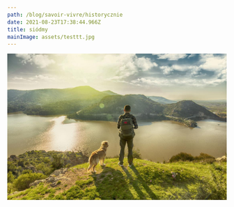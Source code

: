 ```yaml
---
path: /blog/savoir-vivre/historycznie
date: 2021-08-23T17:38:44.966Z
title: siódmy
mainImage: assets/testtt.jpg
---
```

![](assets/man-walking-dog.jpg)
